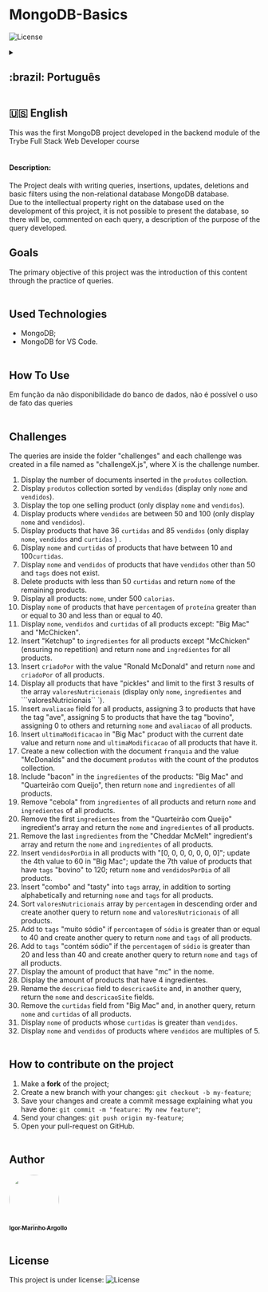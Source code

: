 # MongoDB-Basics

<p>   
  <img alt="License" src="https://img.shields.io/badge/license-MIT-brightgreen">
  
<details>
  <summary><h2>:brazil: Português</h2></summary>
  Esse foi o primeiro projeto sobre MongoDB desenvolvido no módulo backend do curso para Desenvolvedor Web Full Stack da Trybe <br><br>

   #### Descrição:
   O Projeto trata de escritas de consultas, inserções, atualizações, deleções e filtros básicos utilizando o banco de dados não relacional MongoDB.<br>
   Em função de direito de propriedade intelectual sobre o banco de dados utilizado no desenvolvimento do projeto, não é possível a apresentação do banco, dessa forma, haverá, comentado em cada query, a descrição do objetivo da query desenvolvida.<br>

      
  ## Objetivos
  O objetivo primário desse projeto foi a introdução desse conteúdo através da prática de queries.<br><br>

  ## Tecnologias usadas
  * MongoDB;
  * MongoDB for VS Code.<br><br>
  
  ## Como usar
  Em função da não disponibilidade do banco de dados, não é possível o uso de fato das queries<br><br>
  
  ## Desafios
  As queries foram desenvolvidas da pasta "challenges" e cada desafio foi elaborado em um arquivo com o nome "desafioX.js", onde X é o número do desafio.<br>
   1. Exibir a quantidade de documentos inseridos na coleção ```produtos```
   2. Exibir a coleção ```produtos``` ordenado por ```vendidos``` (exibir apenas ```nome``` e ```vendidos```).
   3. Exibir o produto mais vendido (exibir apenas ```nome``` e ```vendidos```).
   4. Exibir produtos em que os ```vendidos``` estejam entre 50 e 100 (exibir apenas ```nome``` e ```vendidos```).
   5. Exibir os produtos que tenham 36 ```curtidas``` e 85 ```vendidos```(exibir apenas ```nome```, ```vendidos``` e ```curtidas```) .
   6. Exibir ```nome``` e ```curtidas``` dos produtos que tiveram ```curtidas``` entre 10 e 100.
   7. Exibir ```nome``` e ```vendidos``` dos produtos que tenham sido vendidos em quantidades diferentes de 50 e que o ```tag``` não existe.
   8. Deletar produtos com menos de 50 ```curtidas``` e retornar o ```nome``` dos produtos restantes.
   9. Exibir todos os nomes dos produtos com menos de 500 ```calorias```.
   10. Exibir ```nome``` dos produtos que tem ```percentual``` de ```proteína``` maiores ou iguais a 30 e menores ou iguais a 40.
   11. Exibir ```nome```, ```vendidos``` e ```curtidas``` de todos os produtos exceto: "Big Mac" e "McChicken".
   12. Inserir "Ketchup" aos ```ingredientes``` para todos os produtos menos "McChicken" (garantindo não repetição) e retornar ```nome``` e ```ingredientes``` de todos os produtos.
   13. Inserir ```criadoPor``` com o valor "Ronald McDonald" e retornar ```nome``` e ```criadoPor``` de todos os produtos.
   14. Exibir todos os produtos que possuem "pickles" e limitar aos 3 primeiros resultados de ```valoresNutricionais``` (exibir apenas ```nome```, ```ingredientes``` e ```valoresNutricionais```). 
   15. Inserir campo ```avaliacao``` para todos os produtos, atribuindo 3 para os produtos que possuem a tag "ave", atribuindo 5 para os produtos que possuem a tag "bovino", atribuindo 0 para os demais e retornando o ```nome``` e ```avaliacao``` de todos os produtos.
   16. Inserir ```ultimaModificacao``` no produto "Big Mac" com o valor da data atual e retornar ```nome``` e ```ultimaModificacao``` de todos os produtos que o possuem.
   17. Criar nova coleção com o documento ```franquia``` e o valor "McDonalds" e o documento ```produtos``` com a contagem da coleção produtos.
   18. Incluir "bacon" nos ```ingredientes``` dos produtos: "Big Mac" e "Quarteirão com Queijo", então retornar ```nome``` e ```ingredientes``` de todos os produtos.
   19. Remover "cebola" dos ```ingredientes``` de todos os produtos  e retornar o ```nome``` e ```ingredientes``` de todos os produtos.
   20. Remover o primeiro ```ingredientes``` do array do "Quarteirão com Queijo" e retornar o ```nome``` e ```ingredientes``` de todos os produtos.
   21. Remover o último ```ingredientes``` do array do "Cheddar McMelt" e retornar o ```nome``` e ```ingredientes``` de todos os produtos.
   22. Inserir ```vendasPorDia``` em todos os produtos com "[0, 0, 0, 0, 0, 0, 0]"; atualizar o quarto valor para 60 apenas no produto "Big Mac"; atualizar o sétimo valor dos produtos que possuem a ```tag``` "bovino" para 120; retornar ```nome``` e ```vendasPorDia``` de todos os produtos.
   23. Inserir "combo" e "tasty" no array ```tags```, além de ordenar em ordem alfabética e retornar ```nome``` e ```tags``` de todos os produtos.
   24. Ordenar array ```valoresNutricionais``` por ```percentual``` em ordem decrescente e elaborar outra query para retornar ```nome``` e ```valoresNutricionais``` de todos os produtos.
   25. Adicionar a ```tags``` "muito sódio" caso o ```percentual``` de ```sódio``` seja maior ou igual a 40 e elaborar outra query para retornar ```nome``` e ```tags``` de todos os produtos.
   26. Adicionar a ```tags``` "contém sódio" caso o ```percentual``` de ```sódio``` seja maior do que 20 e menor do que 40 e elaborar outra query para retornar ```nome``` e ```tags``` de todos os produtos.
   27. Exibir a quantidade de produto que possuem "mc" no nome.
   28. Exibir a quantidade de produtos que possuem 4 ingredientes.
   29. Renomear o campo ```descricao``` por ```descricaoSite``` e, em outra query, retorne os campos ```nome``` e ```descricaoSite```.
   30. Remover o campo ```curtidas``` de "Big Mac" e, em outra query, retornar o ```nome``` e ```curtidas``` de todos os produtos.
   31. Exibir o ```nome``` dos produtos em que o ```curtidas``` seja maior que ```vendidos```.
   32. Exibir o ```nome``` e ```vendidos``` dos produtos em que ```vendidos``` sejam múltiplos de 5.
<br><br>
  
  ## Como contribuir no projeto
  1. Faça um **fork** do projeto;
  2. Crie uma nova branch com as suas alterações: `git checkout -b my-feature`;
  3. Salve as alterações e crie uma mensagem de commit contando o que você fez: `git commit -m "feature: My new feature"`;
  4. Envie as suas alterações: `git push origin my-feature`;
  5. Abra o seu pull-request na página do GitHub.<br><br>
  
  
##  Autor
<a href="https://www.linkedin.com/in/igormarinhoargollo/">
 <img style="border-radius:300px;" src="https://avatars.githubusercontent.com/u/85767736?s=96&v=4" width="100px;" alt=""/>
 <br />
 <sub><b>Igor Marinho Argollo</b></sub></a> <a href="https://www.linkedin.com/in/igormarinhoargollo/"></a>
 <br><br>

  ## Licença
  Esse projeto está sob a licença:
  <img alt="License" src="https://img.shields.io/badge/license-MIT-brightgreen"><br><br>
</details>

##
##  :us: English

This was the first MongoDB project developed in the backend module of the Trybe Full Stack Web Developer course <br><br>

#### Description:
The Project deals with writing queries, insertions, updates, deletions and basic filters using the non-relational database MongoDB database.<br>
Due to the intellectual property right on the database used on the development of this project, it is not possible to present the database, so there will be, commented on each query, a description of the purpose of the query developed.<br>

## Goals
The primary objective of this project was the introduction of this content through the practice of queries.<br><br>

## Used Technologies
* MongoDB;
* MongoDB for VS Code.<br><br>
  
## How To Use
Em função da não disponibilidade do banco de dados, não é possível o uso de fato das queries<br><br>

  
## Challenges
The queries are inside the folder "challenges" and each challenge was created in a file named as "challengeX.js", where X is the challenge number.<br>
  1. Display the number of documents inserted in the ```produtos``` collection.
  2. Display ```produtos``` collection sorted by ```vendidos``` (display only ```nome``` and ```vendidos```).
  3. Display the top one selling product (only display ```nome``` and ```vendidos```).
  4. Display products where ```vendidos``` are between 50 and 100 (only display ```nome``` and ```vendidos```).
   5. Display products that have 36 ```curtidas``` and 85 ```vendidos``` (only display ```nome```, ```vendidos``` and ```curtidas``` ) .
   6. Display ```nome``` and ```curtidas``` of products that have between 10 and 100```curtidas```.
   7. Display ```nome``` and ```vendidos``` of products that have ```vendidos``` other than 50 and ```tags``` does not exist.
   8. Delete products with less than 50 ```curtidas``` and return ```nome``` of the remaining products.
   9. Display all products: ```nome```, under 500 ```calorias```.
   10. Display ```nome``` of products that have ```percentagem``` of ```proteína``` greater than or equal to 30 and less than or equal to 40.
   11. Display ```nome```, ```vendidos``` and ```curtidas``` of all products except: "Big Mac" and "McChicken".
   12. Insert "Ketchup" to ```ingredientes``` for all products except "McChicken" (ensuring no repetition) and return ```nome``` and ```ingredientes``` for all products.
   13. Insert ```criadoPor``` with the value "Ronald McDonald" and return ```nome``` and ```criadoPor``` of all products.
   14. Display all products that have "pickles" and limit to the first 3 results of the array ```valoresNutricionais``` (display only ```nome```, ```ingredientes``` and ```valoresNutricionais`` `).
   15. Insert ```avaliacao``` field for all products, assigning 3 to products that have the tag "ave", assigning 5 to products that have the tag "bovino", assigning 0 to others and returning ```nome``` and ```avaliacao``` of all products.
   16. Insert ```ultimaModificacao``` in "Big Mac" product with the current date value and return ```nome``` and ```ultimaModificacao``` of all products that have it.
   17. Create a new collection with the document ```franquia``` and the value "McDonalds" and the document ```produtos``` with the count of the produtos collection.
   18. Include "bacon" in the ```ingredientes``` of the products: "Big Mac" and "Quarteirão com Queijo", then return ```nome``` and ```ingredientes``` of all products.
   19. Remove "cebola" from ```ingredientes``` of all products and return ```nome``` and ```ingredientes``` of all products.
   20. Remove the first ```ingredientes``` from the "Quarteirão com Queijo" ingredient's array and return the ```nome``` and ```ingredientes``` of all products.
   21. Remove the last ```ingredientes``` from the "Cheddar McMelt" ingredient's array and return the ```nome``` and ```ingredientes``` of all products.
   22. Insert ```vendidosPorDia``` in all products with "[0, 0, 0, 0, 0, 0, 0]"; update the 4th value to 60 in "Big Mac"; update the 7th value of products that have ```tags``` "bovino" to 120; return ```nome``` and ```vendidosPorDia``` of all products.
   23. Insert "combo" and "tasty" into ```tags``` array, in addition to sorting alphabetically and returning ```nome``` and ```tags``` for all products.
   24. Sort ```valoresNutricionais``` array by ```percentagem``` in descending order and create another query to return ```nome``` and ```valoresNutricionais``` of all products.
   25. Add to ```tags``` "muito sódio" if ```percentagem``` of ```sódio``` is greater than or equal to 40 and create another query to return ```nome``` and ```tags``` of all products.
   26. Add to ```tags``` "contém sódio" if the ```percentagem``` of ```sódio``` is greater than 20 and less than 40 and create another query to return ```nome``` and ```tags``` of all products.
   27. Display the amount of product that have "mc" in the nome.
   28. Display the amount of products that have 4 ingredientes.
   29. Rename the ```descricao``` field to ```descricaoSite``` and, in another query, return the ```nome``` and ```descricaoSite``` fields.
   30. Remove the ```curtidas``` field from "Big Mac" and, in another query, return ```nome``` and ```curtidas``` of all products.
   31. Display ```nome``` of products whose ```curtidas``` is greater than ```vendidos```.
   32. Display ```nome``` and ```vendidos``` of products where ```vendidos``` are multiples of 5.
<br><br>

## How to contribute on the project
  1. Make a **fork** of the project;
  2. Create a new branch with your changes: `git checkout -b my-feature`;
  3. Save your changes and create a commit message explaining what you have done: `git commit -m "feature: My new feature"`;
  4. Send your changes: `git push origin my-feature`;
  5. Open your pull-request on GitHub.<br><br>
  
  ##  Author
<a href="https://www.linkedin.com/in/igormarinhoargollo/">
 <img style="border-radius:300px;" src="https://avatars.githubusercontent.com/u/85767736?s=96&v=4" width="100px;" alt=""/>
 <br />
 <sub><b>Igor Marinho Argollo</b></sub></a> <a href="https://www.linkedin.com/in/igormarinhoargollo/"></a>
 <br><br>
  
## License
  This project is under license:
  <img alt="License" src="https://img.shields.io/badge/license-MIT-brightgreen"><br><br>

